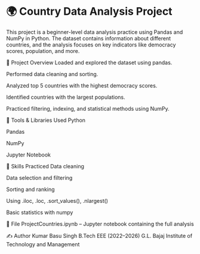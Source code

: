 # 🌍 Country Data Analysis Project
This project is a beginner-level data analysis practice using Pandas and NumPy in Python.
The dataset contains information about different countries, and the analysis focuses on key indicators like democracy scores, population, and more.

📌 Project Overview
Loaded and explored the dataset using pandas.

Performed data cleaning and sorting.

Analyzed top 5 countries with the highest democracy scores.

Identified countries with the largest populations.

Practiced filtering, indexing, and statistical methods using NumPy.

🧰 Tools & Libraries Used
Python

Pandas

NumPy

Jupyter Notebook

🧪 Skills Practiced
Data cleaning

Data selection and filtering

Sorting and ranking

Using .iloc, .loc, .sort_values(), .nlargest()

Basic statistics with numpy

📂 File
ProjectCountries.ipynb – Jupyter notebook containing the full analysis

✍️ Author
Kumar Basu Singh
B.Tech EEE (2022–2026)
G.L. Bajaj Institute of Technology and Management
